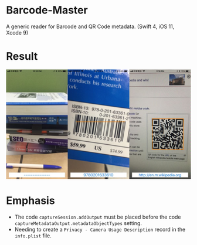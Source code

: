 # Barcode-Master
A generic reader for Barcode and QR Code metadata. (Swift 4, iOS 11, Xcode 9)


# Result
![image][result]


# Emphasis
- The code `captureSession.addOutput` must be placed before the code `captureMetadataOutput.metadataObjectTypes` setting.
- Needing to create a `Privacy - Camera Usage Description` record in the `info.plist` file.


[result]:https://github.com/JohnnyMilk/Barcode-Master/blob/master/result.jpg
